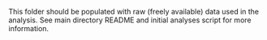 This folder should be populated with raw (freely available) data used in the analysis. See main directory README and initial analyses script for more information.